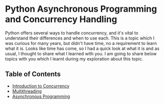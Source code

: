 # Python Asynchronous Programming and Concurrency Handling

Python offers several ways to handle concurrency, and it's vital to understand their differences and when to use each. This is a topic which I was curious for many years, but didn't have time, no a requirement to learn what it is. Looks like time has come, so I had a quick look at what it is and as usual, I thought to share what I learned with you. I am going to share below topics with you which I learnt during my exploration about this topic. 

## Table of Contents

+ [Introduction to Concurrency](./01-introduction-to-concurrency/00-introduction-to-concurrency.md)
+ [Multithreading](./02-multithreading/00-multithreading.md)
+ [Asynchronous Programming](./03-asynchronous-programming/00-asynchronous-programming.md)


